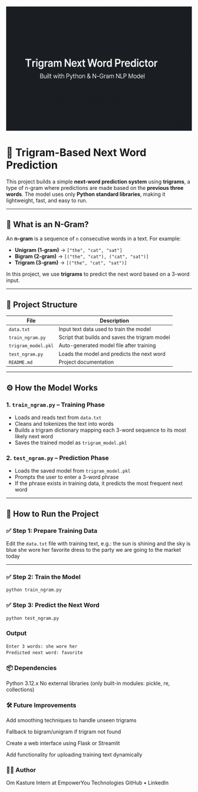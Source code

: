 ![Banner](assets/banner.png)

# 🧠 Trigram-Based Next Word Prediction

This project builds a simple **next-word prediction system** using **trigrams**, a type of n-gram where predictions are made based on the **previous three words**. The model uses only **Python standard libraries**, making it lightweight, fast, and easy to run.

---

## 📘 What is an N-Gram?

An **n-gram** is a sequence of `n` consecutive words in a text. For example:

- **Unigram (1-gram)** → `["the", "cat", "sat"]`
- **Bigram (2-gram)** → `[("the", "cat"), ("cat", "sat")]`
- **Trigram (3-gram)** → `[("the", "cat", "sat")]`

In this project, we use **trigrams** to predict the next word based on a 3-word input.

---

## 📁 Project Structure

| File                | Description                                     |
|---------------------|-------------------------------------------------|
| `data.txt`          | Input text data used to train the model         |
| `train_ngram.py`    | Script that builds and saves the trigram model  |
| `trigram_model.pkl` | Auto-generated model file after training        |
| `test_ngram.py`     | Loads the model and predicts the next word      |
| `README.md`         | Project documentation                           |

---

## ⚙️ How the Model Works

### 1. `train_ngram.py` – Training Phase

- Loads and reads text from `data.txt`
- Cleans and tokenizes the text into words
- Builds a trigram dictionary mapping each 3-word sequence to its most likely next word
- Saves the trained model as `trigram_model.pkl`

### 2. `test_ngram.py` – Prediction Phase

- Loads the saved model from `trigram_model.pkl`
- Prompts the user to enter a 3-word phrase
- If the phrase exists in training data, it predicts the most frequent next word

---

## 🚀 How to Run the Project

### ✅ Step 1: Prepare Training Data

Edit the `data.txt` file with training text, e.g.:
the sun is shining and the sky is blue
she wore her favorite dress to the party
we are going to the market today


---

### ✅ Step 2: Train the Model

```bash
python train_ngram.py
```
### ✅ Step 3: Predict the Next Word
```bash
python test_ngram.py
```
### Output
```bash
Enter 3 words: she wore her
Predicted next word: favorite
```
### 📦 Dependencies
Python 3.12.x
No external libraries (only built-in modules: pickle, re, collections)

### 🛠️ Future Improvements
Add smoothing techniques to handle unseen trigrams

Fallback to bigram/unigram if trigram not found

Create a web interface using Flask or Streamlit

Add functionality for uploading training text dynamically

### 🙋‍♂️ Author
Om Kasture
Intern at EmpowerYou Technologies
GitHub • LinkedIn

